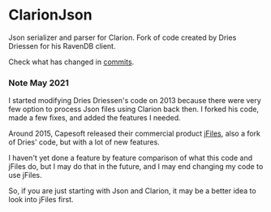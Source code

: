 # ClarionJson

Json serializer and parser for Clarion. Fork of code created by Dries Driessen for his RavenDB client.

Check what has changed in [commits](https://github.com/CarlosGtrz/ClarionJson/commits/master).

### Note May 2021

I started modifying Dries Driessen's code on 2013 because there were very few option to process Json files using Clarion back then. I forked his code, made a few fixes, and added the features I needed. 

Around 2015, Capesoft released their commercial product [jFiles](https://capesoft.com/accessories/jFilessp.htm), also a fork of Dries' code, but with a lot of new features.

I haven't yet done a feature by feature comparison of what this code and jFiles do, but I may do that in the future, and I may end changing my code to use jFiles.

So, if you are just starting with Json and Clarion, it may be a better idea to look into jFiles first.

